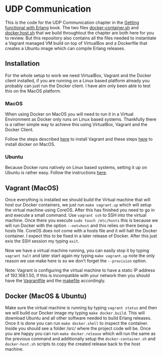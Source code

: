 UDP Communication
=================

This is the code for the UDP Communication chapter in the [Getting functional with Erlang](http://gettingfunctionalwitherlang.com/) book. The two files [docker-container.sh](https://github.com/gettingfunctionalwith/erlang-udp-communication/blob/master/docker-container.sh) and [docker.host.sh](https://github.com/gettingfunctionalwith/erlang-udp-communication/blob/master/docker-host.sh) that we build throughtout the chapter are both here for you to review. But this repository also contains all the files needed to instantiate a Vagrant managed VM build on top of VirtualBox and a Dockerfile that creates a Ubuntu image which can compile Erlang releases.

## Installation

For the whole setup to work we need VirtualBox, Vagrant and the Docker client installed, if you are running on a Linux based platform already you probably can just run the Docker client. I have atm only been able to test this on the MacOS platform.

### MacOS

When using Docker on MacOS you will need to run it in a Virtual Environment as Docker only runs on Linux based systems. Thankfully there is a rather simple way to achieve this using VirtualBox, Vagrant and the Docker Client.

Follow the steps described [here](http://docs.vagrantup.com/v2/installation/index.html) to install Vagrant and these steps [here](http://docs.docker.io/installation/mac/) to install docker on MacOS.

### Ubuntu

Because Docker runs natively on Linux based systems, setting it up on Ubuntu is rather easy. Follow the instructions [here](http://docs.docker.io/installation/ubuntulinux/).

## Vagrant (MacOS)

Once everything is installed we should build the Virtual machine that will host our Docker containers, we just run `make vagrant.up` which will setup the virtual machine using CoreOS. After this has finished you need to go in and execute a small command. Use `vagrant ssh` to SSH into the virtual machine. Once there you execute `sudo touch /etc/hosts` this is because we will run Docker with the option `--net=host` and this relies on there being a hosts file. CoreOS does not come with a hosts file and it will halt the Docker container. I expect this to be fixed in a later release of Docker. After this just exis the SSH session my typing `exit`.

Now we have a virtual machine running, you can easily stop it by typing `vagrant halt` and later start again my typing `make vagrant.up` note the only reason we use make here is so we don't forget the `--provision` option.

Note: Vagrant is configuring the virtual machine to have a static IP address of 192.168.1.50, if this is incompatible with your network then you should have the [Vagrantfile](https://github.com/gettingfunctionalwith/erlang-udp-communication/blob/master/Vagrantfile) and the [makefile](https://github.com/gettingfunctionalwith/erlang-udp-communication/blob/master/makefile) accordingly.

## Docker (MacOS & Ubuntu)

Make sure the virtual machine is running by typing `vagrant status` and then we will build our Docker image my typing `make docker.build`. This will download Ubuntu and all other software needed to build Erlang releases. Once it is done you can run `make docker.shell` to inspect the container. Inside you should see a folder /src/ where the project code will be. Once you are happy you can run `make docker.release` which will run the same as the previous command and additionally setup the `docker-container.sh` and `docker-host.sh` scripts to copy the created release back to the host machine.